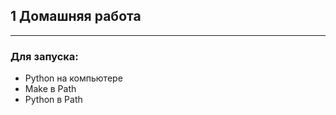 ## 1 Домашняя работа 
***

### Для запуска:
 - Python на компьютере
 - Make в Path
 - Python в Path
